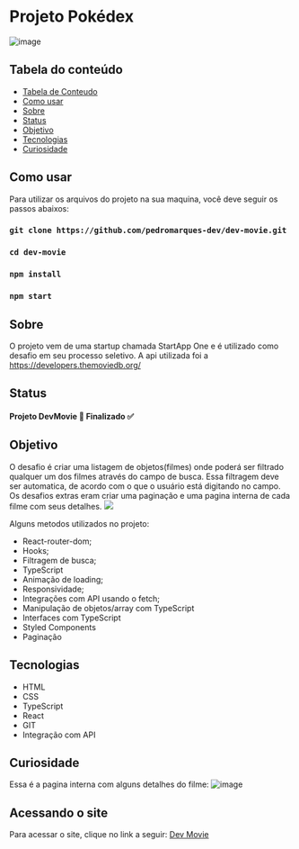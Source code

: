 # Projeto Pokédex

![image](https://user-images.githubusercontent.com/47254371/161348166-54e81314-d540-437d-815b-d41542a38e43.png)



## Tabela do conteúdo

   * [Tabela de Conteudo](#tabela-de-conteudo)
   * [Como usar](#Como-usar)
   * [Sobre](#Sobre)
   * [Status](#status)
   * [Objetivo](#objetivo)
   * [Tecnologias](#tecnologias)
   * [Curiosidade](#curiosidade)

## Como usar
 Para utilizar os arquivos do projeto na sua maquina, você deve seguir os passos abaixos:

### `git clone https://github.com/pedromarques-dev/dev-movie.git`
### `cd dev-movie`
### `npm install`
### `npm start`

## Sobre
  O projeto vem de uma startup chamada StartApp One e é utilizado como desafio em seu processo seletivo.  A api utilizada foi a https://developers.themoviedb.org/ 

## Status
 
  #### Projeto DevMovie 🚀 Finalizado ✅
       
## Objetivo

  O desafio é criar uma listagem de objetos(filmes) onde poderá ser filtrado qualquer um dos filmes através do campo de busca. Essa filtragem deve ser automatica, de acordo com o que o usuário está digitando no campo. Os desafios extras eram criar uma paginação e uma pagina interna de cada filme com seus detalhes.
  <img src='./public/assets/images/dev-movie.gif'>
  
  Alguns metodos utilizados no projeto:
   
   * React-router-dom;
   * Hooks;
   * Filtragem de busca;
   * TypeScript
   * Animação de loading;
   * Responsividade;
   * Integrações com API usando o fetch;
   * Manipulação de objetos/array com TypeScript
   * Interfaces com TypeScript
   * Styled Components
   * Paginação 

## Tecnologias

 * HTML
 * CSS
 * TypeScript
 * React
 * GIT
 * Integração com API

## Curiosidade
  Essa é a pagina interna com alguns detalhes do filme:
  ![image](https://user-images.githubusercontent.com/81711739/156869631-36ec5ace-55ed-491b-b8f9-d2d4f919efb7.png)

## Acessando o site

  Para acessar o site, clique no link a seguir: <a href='https://dev-movie.vercel.app/' target='_blank'>Dev Movie</a>
